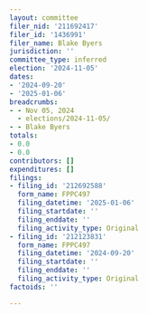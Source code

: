 ```yaml
---
layout: committee
filer_nid: '211692417'
filer_id: '1436991'
filer_name: Blake Byers
jurisdiction: ''
committee_type: inferred
election: '2024-11-05'
dates:
- '2024-09-20'
- '2025-01-06'
breadcrumbs:
- - Nov 05, 2024
  - elections/2024-11-05/
- - Blake Byers
totals:
- 0.0
- 0.0
contributors: []
expenditures: []
filings:
- filing_id: '212692588'
  form_name: FPPC497
  filing_datetime: '2025-01-06'
  filing_startdate: ''
  filing_enddate: ''
  filing_activity_type: Original
- filing_id: '212123831'
  form_name: FPPC497
  filing_datetime: '2024-09-20'
  filing_startdate: ''
  filing_enddate: ''
  filing_activity_type: Original
factoids: ''

---
```


